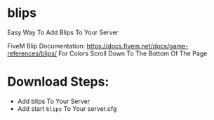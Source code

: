 # blips
Easy Way To Add Blips To Your Server

FiveM Blip Documentation: https://docs.fivem.net/docs/game-references/blips/
For Colors Scroll Down To The Bottom Of The Page

# Download Steps:
- Add blips To Your Server
- Add start `blips` To Your server.cfg
